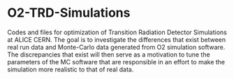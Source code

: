 # O2-TRD-Simulations
Codes and files for optimization of Transition Radiation Detector Simulations at ALICE CERN. 
The goal is to investigate the differences that exist between real run data
and Monte-Carlo data generated from O2 simulation software. The discrepancies that exist will then serve as a motivation to tune the parameters of the MC software that are responsible in an effort to make the 
simulation more realistic to that of real data.
